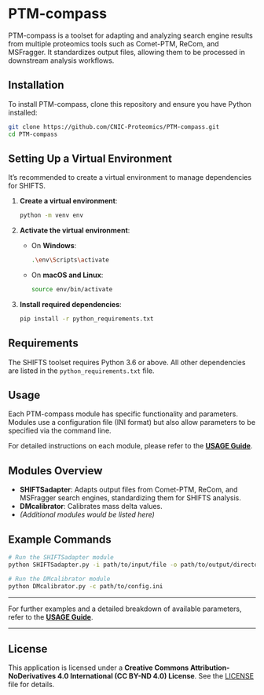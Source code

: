 # PTM-compass

PTM-compass is a toolset for adapting and analyzing search engine results from multiple proteomics tools such as Comet-PTM, ReCom, and MSFragger. It standardizes output files, allowing them to be processed in downstream analysis workflows.

## Installation

To install PTM-compass, clone this repository and ensure you have Python installed:

```bash
git clone https://github.com/CNIC-Proteomics/PTM-compass.git
cd PTM-compass
```

## Setting Up a Virtual Environment

It’s recommended to create a virtual environment to manage dependencies for SHIFTS.

1. **Create a virtual environment**:

    ```bash
    python -m venv env
    ```

2. **Activate the virtual environment**:

   - On **Windows**:
     ```bash
     .\env\Scripts\activate
     ```
   - On **macOS and Linux**:
     ```bash
     source env/bin/activate
     ```

3. **Install required dependencies**:

    ```bash
    pip install -r python_requirements.txt
    ```

## Requirements

The SHIFTS toolset requires Python 3.6 or above. All other dependencies are listed in the `python_requirements.txt` file.

## Usage

Each PTM-compass module has specific functionality and parameters. Modules use a configuration file (INI format) but also allow parameters to be specified via the command line. 

For detailed instructions on each module, please refer to the **[USAGE Guide](USAGE.md)**.

## Modules Overview

- **SHIFTSadapter**: Adapts output files from Comet-PTM, ReCom, and MSFragger search engines, standardizing them for SHIFTS analysis.
- **DMcalibrator**: Calibrates mass delta values.
- *(Additional modules would be listed here)*

## Example Commands

```bash
# Run the SHIFTSadapter module
python SHIFTSadapter.py -i path/to/input/file -o path/to/output/directory

# Run the DMcalibrator module
python DMcalibrator.py -c path/to/config.ini
```

---

For further examples and a detailed breakdown of available parameters, refer to the **[USAGE Guide](USAGE.md)**.

---

## License

This application is licensed under a **Creative Commons Attribution-NoDerivatives 4.0 International (CC BY-ND 4.0) License**. See the [LICENSE](LICENSE.md) file for details.
